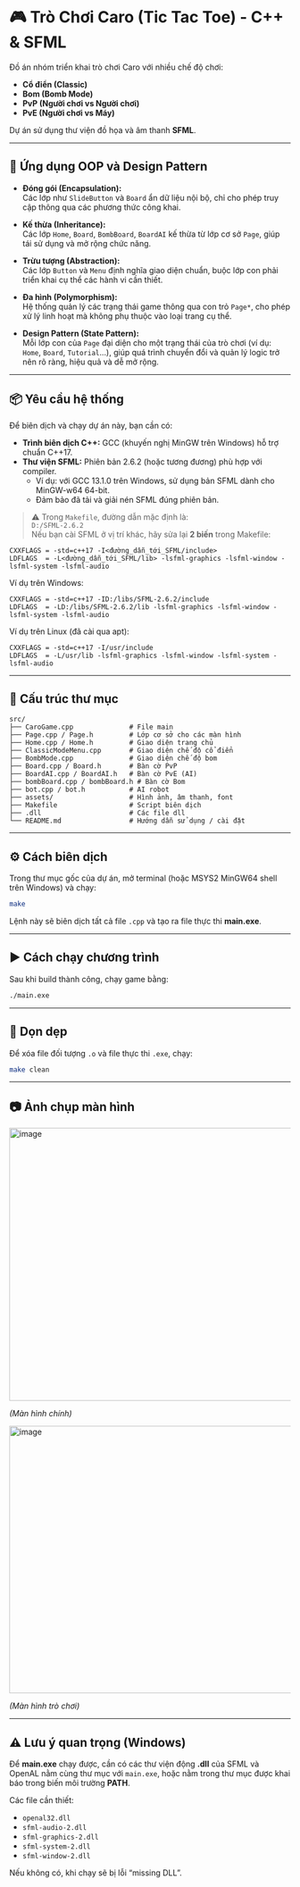 # 🎮 Trò Chơi Caro (Tic Tac Toe) - C++ & SFML

Đồ án nhóm triển khai trò chơi Caro với nhiều chế độ chơi:  
- **Cổ điển (Classic)**  
- **Bom (Bomb Mode)**  
- **PvP (Người chơi vs Người chơi)**  
- **PvE (Người chơi vs Máy)**  

Dự án sử dụng thư viện đồ họa và âm thanh **SFML**.

---

## 🧱 Ứng dụng OOP và Design Pattern

- **Đóng gói (Encapsulation):**  
  Các lớp như `SlideButton` và `Board` ẩn dữ liệu nội bộ, chỉ cho phép truy cập thông qua các phương thức công khai.

- **Kế thừa (Inheritance):**  
  Các lớp `Home`, `Board`, `BombBoard`, `BoardAI` kế thừa từ lớp cơ sở `Page`, giúp tái sử dụng và mở rộng chức năng.

- **Trừu tượng (Abstraction):**  
  Các lớp `Button` và `Menu` định nghĩa giao diện chuẩn, buộc lớp con phải triển khai cụ thể các hành vi cần thiết.

- **Đa hình (Polymorphism):**  
  Hệ thống quản lý các trạng thái game thông qua con trỏ `Page*`, cho phép xử lý linh hoạt mà không phụ thuộc vào loại trang cụ thể.

- **Design Pattern (State Pattern):**  
  Mỗi lớp con của `Page` đại diện cho một trạng thái của trò chơi (ví dụ: `Home`, `Board`, `Tutorial`...), giúp quá trình chuyển đổi và quản lý logic trở nên rõ ràng, hiệu quả và dễ mở rộng.

---

## 📦 Yêu cầu hệ thống

Để biên dịch và chạy dự án này, bạn cần có:

- **Trình biên dịch C++:** GCC (khuyến nghị MinGW trên Windows) hỗ trợ chuẩn C++17.  
- **Thư viện SFML:** Phiên bản 2.6.2 (hoặc tương đương) phù hợp với compiler.  
  - Ví dụ: với GCC 13.1.0 trên Windows, sử dụng bản SFML dành cho MinGW-w64 64-bit.  
  - Đảm bảo đã tải và giải nén SFML đúng phiên bản.  

> ⚠️ Trong `Makefile`, đường dẫn mặc định là:  
> `D:/SFML-2.6.2`  
> Nếu bạn cài SFML ở vị trí khác, hãy sửa lại **2 biến** trong Makefile:  

```make
CXXFLAGS = -std=c++17 -I<đường_dẫn_tới_SFML/include>
LDFLAGS  = -L<đường_dẫn_tới_SFML/lib> -lsfml-graphics -lsfml-window -lsfml-system -lsfml-audio
```

Ví dụ trên Windows:
```make
CXXFLAGS = -std=c++17 -ID:/libs/SFML-2.6.2/include
LDFLAGS  = -LD:/libs/SFML-2.6.2/lib -lsfml-graphics -lsfml-window -lsfml-system -lsfml-audio
```

Ví dụ trên Linux (đã cài qua apt):
```make
CXXFLAGS = -std=c++17 -I/usr/include
LDFLAGS  = -L/usr/lib -lsfml-graphics -lsfml-window -lsfml-system -lsfml-audio
```

---

## 📂 Cấu trúc thư mục

```
src/
├── CaroGame.cpp              # File main
├── Page.cpp / Page.h         # Lớp cơ sở cho các màn hình
├── Home.cpp / Home.h         # Giao diện trang chủ
├── ClassicModeMenu.cpp       # Giao diện chế độ cổ điển
├── BombMode.cpp              # Giao diện chế độ bom
├── Board.cpp / Board.h       # Bàn cờ PvP
├── BoardAI.cpp / BoardAI.h   # Bàn cờ PvE (AI)
├── bombBoard.cpp / bombBoard.h # Bàn cờ Bom
├── bot.cpp / bot.h           # AI robot
├── assets/                   # Hình ảnh, âm thanh, font
├── Makefile                  # Script biên dịch
├── .dll                      # Các file dll 
└── README.md                 # Hướng dẫn sử dụng / cài đặt
```

---

## ⚙️ Cách biên dịch

Trong thư mục gốc của dự án, mở terminal (hoặc MSYS2 MinGW64 shell trên Windows) và chạy:

```bash
make
```

Lệnh này sẽ biên dịch tất cả file `.cpp` và tạo ra file thực thi **main.exe**.

---

## ▶️ Cách chạy chương trình

Sau khi build thành công, chạy game bằng:

```bash
./main.exe
```

---

## 🧹 Dọn dẹp

Để xóa file đối tượng `.o` và file thực thi `.exe`, chạy:

```bash
make clean
```

---

## 📷 Ảnh chụp màn hình 
<img width="856" height="489" alt="image" src="https://github.com/user-attachments/assets/0dab86a7-ebae-47b5-91fc-1ef70d75f9f6" />

*(Màn hình chính)*

<img width="842" height="479" alt="image" src="https://github.com/user-attachments/assets/48e94510-d510-4489-82fe-6095ac6f7d37" />

*(Màn hình trò chơi)*

---

## ⚠️ Lưu ý quan trọng (Windows)

Để **main.exe** chạy được, cần có các thư viện động **.dll** của SFML và OpenAL nằm cùng thư mục với `main.exe`, hoặc nằm trong thư mục được khai báo trong biến môi trường **PATH**.

Các file cần thiết:  

- `openal32.dll`  
- `sfml-audio-2.dll`  
- `sfml-graphics-2.dll`  
- `sfml-system-2.dll`  
- `sfml-window-2.dll`  

Nếu không có, khi chạy sẽ bị lỗi “missing DLL”.


